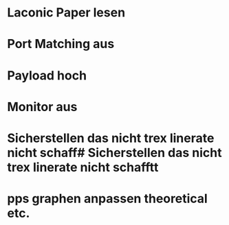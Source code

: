 # Laconic Paper lesen
# Port Matching aus
# Payload hoch
# Monitor aus
# Sicherstellen das nicht trex linerate nicht schaff# Sicherstellen das nicht trex linerate nicht schafftt
# pps graphen anpassen theoretical etc.
